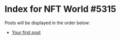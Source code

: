 # Index for NFT World #5315
Posts will be displayed in the order below:

- [Your first post](./001-first.md)

